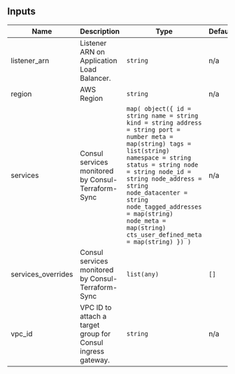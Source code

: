 <!-- BEGIN_TF_DOCS -->

## Inputs

| Name               | Description                                                 | Type                                                                                                                                                                                                                                                                                                                                                | Default | Required |
| ------------------ | ----------------------------------------------------------- | --------------------------------------------------------------------------------------------------------------------------------------------------------------------------------------------------------------------------------------------------------------------------------------------------------------------------------------------------- | ------- | :------: |
| listener_arn       | Listener ARN on Application Load Balancer.                  | `string`                                                                                                                                                                                                                                                                                                                                            | n/a     |   yes    |
| region             | AWS Region                                                  | `string`                                                                                                                                                                                                                                                                                                                                            | n/a     |   yes    |
| services           | Consul services monitored by Consul-Terraform-Sync          | `map( object({ id = string name = string kind = string address = string port = number meta = map(string) tags = list(string) namespace = string status = string node = string node_id = string node_address = string node_datacenter = string node_tagged_addresses = map(string) node_meta = map(string) cts_user_defined_meta = map(string) }) )` | n/a     |   yes    |
| services_overrides | Consul services monitored by Consul-Terraform-Sync          | `list(any)`                                                                                                                                                                                                                                                                                                                                         | `[]`    |    no    |
| vpc_id             | VPC ID to attach a target group for Consul ingress gateway. | `string`                                                                                                                                                                                                                                                                                                                                            | n/a     |   yes    |

<!-- END_TF_DOCS -->
